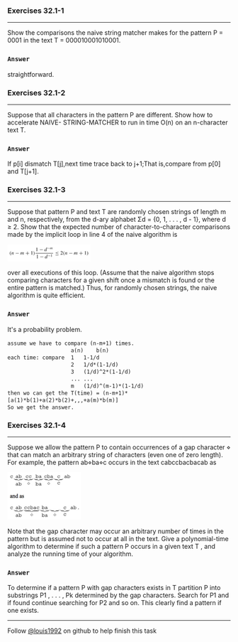 ### Exercises 32.1-1
***
Show the comparisons the naive string matcher makes for the pattern P = 0001 in the text T = 000010001010001.

### `Answer`

straightforward.


### Exercises 32.1-2
***
Suppose that all characters in the pattern P are different. Show how to accelerate NAIVE-
STRING-MATCHER to run in time O(n) on an n-character text T.

### `Answer`
If p[i] dismatch T[j],next time trace back to j+1;That is,compare from p[0] and T[j+1].

### Exercises 32.1-3
***
Suppose that pattern P and text T are randomly chosen strings of length m and n, respectively, from the d-ary alphabet Σd = {0, 1, . . . , d - 1}, where d ≥ 2. Show that the expected number of character-to-character comparisons made by the implicit loop in line 4 of the naive algorithm is

![](./repo/s1/1.png)

over all executions of this loop. (Assume that the naive algorithm stops comparing characters for a given shift once a mismatch is found or the entire pattern is matched.) Thus, for randomly chosen strings, the naive algorithm is quite efficient.

### `Answer`
It's a probability problem.

	assume we have to compare (n-m+1) times.
						a(n)	b(n)
	each time: compare  1	1-1/d
						2	1/d*(1-1/d)
						3	(1/d)^2*(1-1/d)
						...	...
						m	(1/d)^(m-1)*(1-1/d)
	then wo can get the T(time) = (n-m+1)*[a(1)*b(1)+a(2)*b(2)+,,,+a(m)*b(m)] 
	So we get the answer.

				

### Exercises 32.1-4
***
Suppose we allow the pattern P to contain occurrences of a gap character ⋄ that can match
an arbitrary string of characters (even one of zero length). For example, the pattern ab⋄ba⋄c occurs in the text cabccbacbacab as

![](./repo/s1/2.png)

Note that the gap character may occur an arbitrary number of times in the pattern but is assumed not to occur at all in the text. Give a polynomial-time algorithm to determine if such a pattern P occurs in a given text T , and analyze the running time of your algorithm.

### `Answer`
To determine if a pattern P with gap characters exists in T partition P into substrings P1 , . . . , Pk determined by the gap characters. Search for P1 and if found continue searching for P2 and so on. This clearly find a pattern if one exists.

***
Follow [@louis1992](https://github.com/gzc) on github to help finish this task
